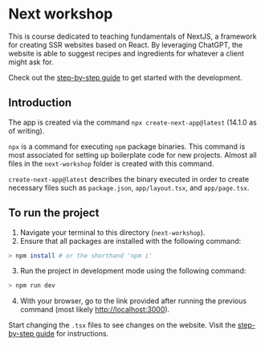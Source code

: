 # Next workshop

This is course dedicated to teaching fundamentals of NextJS, a framework for creating SSR websites based on React. By leveraging ChatGPT, the website is able to suggest recipes and ingredients for whatever a client might ask for.

Check out the [step-by-step guide](step-by-step.md) to get started with the development.

## Introduction

The app is created via the command `npx create-next-app@latest` (14.1.0 as of writing).

`npx` is a command for executing `npm` package binaries. This command is most associated for setting up boilerplate code for new projects. Almost all files in the `next-workshop` folder is created with this command.

`create-next-app@latest` describes the binary executed in order to create necessary files such as `package.json`, `app/layout.tsx`, and `app/page.tsx`.

## To run the project

1. Navigate your terminal to this directory (`next-workshop`).
2. Ensure that all packages are installed with the following command:

```bash
> npm install # or the shorthand 'npm i'
```

3. Run the project in development mode using the following command:

```bash
> npm run dev
```

4. With your browser, go to the link provided after running the previous command (most likely [http://localhost:3000](http://localhost:3000)).

Start changing the `.tsx` files to see changes on the website. Visit the [step-by-step guide](step-by-step.md) for instructions.

